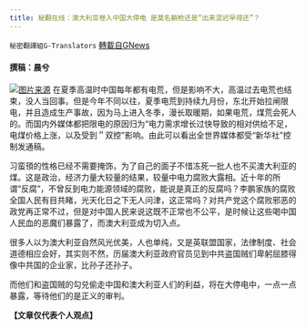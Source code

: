 ```yaml
---
title: 秘翻在线：澳大利亚卷入中国大停电 是莫名躺枪还是“出来混迟早得还”？
---
```

`秘密翻譯組G-Translators` [轉載自GNews](https://gnews.org/zh-hans/1564768/)

#### 撰稿：晨兮
![](https://assets.gnews.org/wp-content/uploads/2021/09/16330116271.png)[图片来源](https://assets.gnews.org/wp-content/uploads/2021/09/16330116271.png)
在夏季高温时中国每年都有电荒，但是影响不大，高温过去电荒也结束，没人当回事。但是今年不同以往，夏季电荒到持续九月份，东北开始拉闸限电，并且造成生产事故，因为马上进入冬季，漫长取暖期，如果电荒，煤荒会死人的。而国内外媒体都把限电的原因归为“电力需求增长过快导致的相对供给不足，电煤价格上涨，以及受到＂双控”影响。由此可以看出全世界媒体都受“新华社”控制发通稿。

习蛮頇的性格已经不需要掩饰，为了自己的面子不惜冻死一批人也不买澳大利亚的煤。这是政治，经济力量大较量的结果，较量中电力腐败大露相。近十年的所谓“反腐”，不曾反到电力能源领域的腐败，能说是真正的反腐吗？李鹏家族的腐败全国人民有目共睹，光天化日之下无人问津，这正常吗？对共产党这个腐败邪恶的政党再正常不过，但是对中国人民来说这既不正常也不公平，是时候让这些喝中国人民血的恶魔们暴露了，而澳大利亚成为切入点。

很多人以为澳大利亚自然风光优美，人也单纯，又是英联盟国家，法律制度、社会道德相应会好，其实则不然，历届澳大利亚政府官员见到中共盗国贼们卑躬屈膝得像中共国的企业家，比孙子还孙子。

而他们和盗国贼的勾兑偷走中国和澳大利亚人们的利益，将在大停电中，一点一点暴露，等待他们的是正义的审判。

**【文章仅代表个人观点】**
